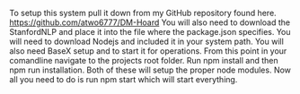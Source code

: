 To setup this system pull it down from my GitHub repository found here.
https://github.com/atwo6777/DM-Hoard
You will also need to download the StanfordNLP and place it into the file where the package.json specifies.
You will need to download Nodejs and included it in your system path.
You will also need BaseX setup and to start it for operations.
From this point in your comandline navigate to the projects root folder. Run npm install and then npm run installation. Both of these will setup the proper node modules. 
Now all you need to do is run npm start which will start everything.
